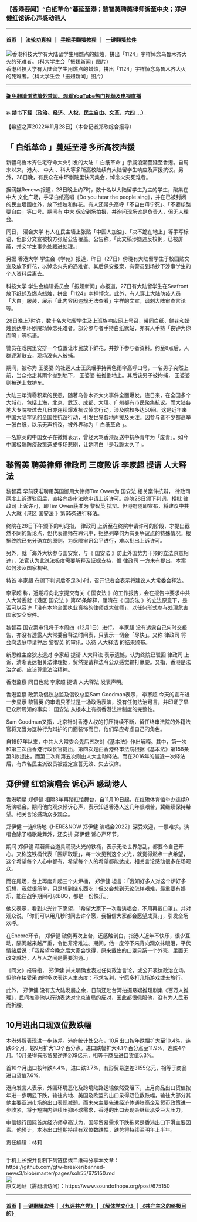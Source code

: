 ### 【香港要闻】“白纸革命”蔓延至港；黎智英聘英律师诉至中央；郑伊健红馆诉心声感动港人
------------------------

#### [首页](https://github.com/gfw-breaker/banned-news3/blob/master/README.md) &nbsp;&nbsp;|&nbsp;&nbsp; [法轮功真相](https://github.com/begood0513/basic/blob/master/README.md)  &nbsp;&nbsp;|&nbsp;&nbsp; [手把手翻墙教程](https://github.com/gfw-breaker/guides/wiki)  &nbsp;&nbsp;|&nbsp;&nbsp; [一键翻墙软件](https://github.com/gfw-breaker/nogfw/blob/master/README.md)  



<div><img alt="香港科技大学有大陆留学生用燃点的蜡烛，拼出「1124」字样悼念乌鲁木齐大火的死难者。（科大学生会「振翅新闻」图片）" src="https://img.soundofhope.org/2022-11/keda-1669660057248.jpg"/>
<br/><figcaption class="caption">
 香港科技大学有大陆留学生用燃点的蜡烛，拼出「1124」字样悼念乌鲁木齐大火的死难者。（科大学生会「振翅新闻」图片）
</figcaption></div><hr/>

#### [ 🎬  免翻墙浏览墙外禁闻、观看YouTube热门视频及电视直播](https://github.com/gfw-breaker/HelloWorld)

#### [ 💥  禁书下载（政治、经济、人权、民主自由、文革、六四 ...）](https://github.com/gfw-breaker/books/blob/master/README.md)

<div><div class="Content__Wrapper sc-1bvya0-0 elmmKw article_body" itemprop="articleBody">
 <div id="post_place_1">
 </div>
 <p class="meta-top">
  <span class="meta">
   【希望之声2022年11月28日】（本台记者郑欣综合报导）
  </span>
 </p>
 <h2>
  <strong>
   「
   <ok href="/term/812436">
    白纸革命
   </ok>
   」蔓延至港 多所高校声援
  </strong>
 </h2>
 <p>
  新疆乌鲁木齐住宅夺命大火引发的大陆「
  <ok href="/term/812436">
   白纸革命
  </ok>
  」示威浪潮蔓延至香港。自周末以来，港大、
  <ok href="/term/181226">
   中大
  </ok>
  、科大等多所高校陆续有大陆留学生响应及声援抗议。另外，28日晚，有民众在中环剧院里快闪集会，悼念火灾死难者。
 </p>
 <p>
  据网媒Renews报道，28日晚上约7时，数十名以大陆留学生为主的学生，聚集在
  <ok href="/term/181226">
   中大
  </ok>
  文化广场，手举白纸高唱《Do you hear the people sing》，并在已被封闭的民主墙围栏外，放下蜡烛和鲜花。有人还带头高呼「不自由毋宁死」、「不要核酸要自由」等口号。期间有
  <ok href="/term/181226">
   中大
  </ok>
  保安到场拍摄，并询问现场谁是负责人，但无人理会。
 </p>
 <p>
  同日，
  <ok href="/term/83295">
   浸会大学
  </ok>
  有人在民主墙上张贴「中国人加油」、「决不跪在地上」等手写标语，但部分文宣被校方张贴公告覆盖。公告称，「此文稿涉嫌违反校例，已被屏蔽，并交学生事务处跟进处理。」
 </p>
 <p>
  另据
  <ok href="/term/97508">
   香港大学
  </ok>
  学生会《学苑》报道，昨日（27日）傍晚有大陆留学生于校园贴文宣及放下鲜花，以悼念火灾的遇难者。其后保安报案，有警员到场抄下涉事学生的个人资料后离去。
 </p>
 <p>
  <ok href="/term/190694">
   科技大学
  </ok>
  学生会编辑委员会「振翅新闻」亦报道，27日有大陆留学生在Seafront放下纸鹤及燃点蜡烛，拼出「1124」字样悼念。此外，有人穿上大陆防疫人员「大白」服装，展示「此内容因违规无法查看」字样的文宣，讽刺大陆审查言论等。
 </p>
 <p>
  28日晚上7时许，数十名大陆留学生及上班族响应网上号召，带同白纸、鲜花和蜡烛到达中环剧院场悼念死难者。部分参与者手持白纸默站，亦有人手持「丧钟为你而呜」等标语。
 </p>
 <p>
  警员在戏院里安排一个位置让市民放下鲜花，并抄下参与者资料。约至8点后，人群逐渐散去，现场没有人被捕。
 </p>
 <p>
  期间，被称为
  <ok href="/term/90426">
   王婆婆
  </ok>
  的社运人士王凤瑶手持黄色雨伞高呼口号，一名男子突然上前，当众抢走其雨伞抛到地下，
  <ok href="/term/90426">
   王婆婆
  </ok>
  被推倒地上。其后该男子被拘捕，
  <ok href="/term/90426">
   王婆婆
  </ok>
  则被送上救护车。
 </p>
 <p>
  大陆三年清零积累的民怨，随著乌鲁木齐大火事件全面爆发。连日来，在全国多个大城市，包括上海，北京、武汉、成都、大理、广州都有市民聚集抗议。而大陆各地大专院校过去几日亦连续爆发抗议悼念行动，涉及院校多达50间。这是近年来中国大陆罕见的全国性抗议行动，引发世界各地声援及关注。因参与者不少都高举一张白纸，以示无声抗议，被外界称为「
  <ok href="/term/812436">
   白纸革命
  </ok>
  」。
 </p>
 <p>
  一名旅英的中国女子在微博表示，曾经大骂香港反送中抗争青年为「废青」。如今中国极端防疫政策造成多场悲剧，让她明白「是我跪太久了」。
 </p>
 <h2>
  <strong>
   <ok href="/term/144108">
    黎智英
   </ok>
   聘英律师
   <ok href="/term/122576">
    律政司
   </ok>
   三度败诉
   <ok href="/term/100347">
    李家超
   </ok>
   提请
   <ok href="/term/12061">
    人大释法
   </ok>
  </strong>
 </h2>
 <p>
  <ok href="/term/144108">
   黎智英
  </ok>
  早前获准聘用英国御用大律师Tim Owen为
  <ok href="/term/99050">
   国安法
  </ok>
  相关案件抗辩，
  <ok href="/term/122576">
   律政司
  </ok>
  两度上诉遭驳回后，直接向终审法院申请上诉许可。终院28日颁下判词，拒批
  <ok href="/term/122576">
   律政司
  </ok>
  上诉许可，即Tim Owen获准为
  <ok href="/term/144108">
   黎智英
  </ok>
  抗辩。但港府随即宣布，将建议中共人大就《港区
  <ok href="/term/99050">
   国安法
  </ok>
  》第65条进行释法。
 </p>
 <p>
  终院在28日下午颁下的判词指，
  <ok href="/term/122576">
   律政司
  </ok>
  上诉至在终院申请许可的阶段，才提出截然不同的新论点，但代表律师在聆讯中，拒绝列举何为有关争议点的特殊情况。根据终院已充分确立的原则，为保障审讯公平进行，难以批出上诉许可。
 </p>
 <p>
  另外，就「海外大状参与国安案，与《
  <ok href="/term/99050">
   国安法
  </ok>
  》防止外国势力干预的立法原意相违」，法官认为此说法极度需要解释及证据支持，惟
  <ok href="/term/122576">
   律政司
  </ok>
  一方未有提出，本案如何涉及国家机密。
 </p>
 <p>
  特首
  <ok href="/term/100347">
   李家超
  </ok>
  在颁下判词后不足3小时，召开记者会表示将建议人大常委会释法。
 </p>
 <p>
  <ok href="/term/100347">
   李家超
  </ok>
  称，近期将向北京提交有关《
  <ok href="/term/99050">
   国安法
  </ok>
  》的工作报告，会在报告中要求中共人大常委就《港区
  <ok href="/term/99050">
   国安法
  </ok>
  》第65条解释，厘清在《
  <ok href="/term/99050">
   国安法
  </ok>
  》的立法原意下，是否可以容许「没有本地全面执业资格的律师或大律师」，以任何形式参与处理危害国家安全案件。
 </p>
 <p>
  <ok href="/term/144108">
   黎智英
  </ok>
  国安案审讯将于本周四（12月1日）进行。
  <ok href="/term/100347">
   李家超
  </ok>
  没有透露自己何时交报告，亦没有透露人大常委会释法时间表，只表示一切会「尽快」。又称
  <ok href="/term/122576">
   律政司
  </ok>
  将会向法庭申请押后
  <ok href="/term/144108">
   黎智英
  </ok>
  的审讯，以待
  <ok href="/term/12061">
   人大释法
  </ok>
  的结果颁布。
 </p>
 <p>
  新思维主席狄志远对
  <ok href="/term/100347">
   李家超
  </ok>
  提请
  <ok href="/term/12061">
   人大释法
  </ok>
  表示遗憾，认为终院已驳回
  <ok href="/term/122576">
   律政司
  </ok>
  上诉，清晰表达相关法律理据，贸然提请释法令公众感觉输打赢要。又指，香港是法治之都，应该尊重法治精神。
 </p>
 <p>
  <ok href="/term/102445">
   香港监察
  </ok>
  同日也就
  <ok href="/term/100347">
   李家超
  </ok>
  提请
  <ok href="/term/12061">
   人大释法
  </ok>
  发表声明。
 </p>
 <p>
  <ok href="/term/102445">
   香港监察
  </ok>
  政策及倡议总监及倡议总监Sam Goodman表示，
  <ok href="/term/100347">
   李家超
  </ok>
  今天的宣布进一步显示
  <ok href="/term/144108">
   黎智英
  </ok>
  的审讯只不过是一场政治表演，没有任何法治可言，并印证了早已众所周知的事实：
  <ok href="/term/99050">
   国安法
  </ok>
  从根本上有损香港法律制度的完整性。
 </p>
 <p>
  Sam Goodman又指，北京针对香港人权的打压持续不断，留任终审法院的外籍法官将充当为这种行为辩护的门面装饰而已，他们早应考虑自己的角色。
 </p>
 <p>
  自1997年以来，中共人大常委会先后五次对《基本法》作出解释。其中，第一次和第三次由香港行政长官提出，第四次是由香港终审法院根据《基本法》第158条第3款提出，而第二次和第五次则由人大主动释法。而在2016年的最近一次释法后，有六名民主派议员被裁定宣誓无效、失去议席。
 </p>
 <h2>
  <strong>
   <ok href="/term/391024">
    郑伊健
   </ok>
   <ok href="/term/812766">
    红馆演唱会
   </ok>
   诉心声 感动港人
  </strong>
 </h2>
 <p>
  香港明星
  <ok href="/term/391024">
   郑伊健
  </ok>
  相隔3年再踏红馆舞台，自11月19日起，在红磡体育馆举办连续9场演唱会。期间他向观众倾诉心声，表示知道香港人这几年很艰苦，冀继续保持希望。相关言论感动众多观众。
 </p>
 <p>
  <ok href="/term/391024">
   郑伊健
  </ok>
  一连9场地《HERE&amp;NOW
  <ok href="/term/391024">
   郑伊健
  </ok>
  演唱会2022》深受欢迎，一票难求。演唱会除了唱歌跳舞外，还安排
  <ok href="/term/391024">
   郑伊健
  </ok>
  诉心声环节。
 </p>
 <p>
  期间
  <ok href="/term/391024">
   郑伊健
  </ok>
  藉著舞台道具涌现火光的铁桶，表示无论世界怎乱，都要令自己开心。又称这铁桶代表「围炉取暖」，每一次见到这个火光，就觉得燃点一点希望，这个希望每个人心中都有，希望每个人的希望都能达成。相关言论感动很多在场观众。
 </p>
 <p>
  而在尾场，台上再度升起三个火炉桶，
  <ok href="/term/391024">
   郑伊健
  </ok>
  坦言：「我知好多人对这个炉好多幻想，我就很简单，只是想到烧东西吃！但又会想到无论怎样艰难，最重要有娱乐，能在战争期间可以BBQ，都是一份快乐。」
 </p>
 <p>
  他又表示，看到火光许下愿望，「希望大家下一次看演唱会，不用再戴口罩」。并对观众说，「你们可以用几秒时间去许个愿，我相信大家都会愿望成真。」，引发全场欢呼。
 </p>
 <p>
  在Encore环节，
  <ok href="/term/391024">
   郑伊健
  </ok>
  破例再次上台，还感触剖白，指港人近年不快乐，很少互动，隔阂越来越严重，令他非常难过。期间，他一度停下来背向观众抹眼泪，平伏情绪后说：「我希望今晚之后大家会觉得，原来戴住的口罩只系一个外壳，里面无改变就好，人与人之间是需要沟通。」
 </p>
 <p>
  《同文》报导指，
  <ok href="/term/391024">
   郑伊健
  </ok>
  并未明确发表过任何政治言论，或公开表达政治立场，但他在接受采访时多次表达人生态度：不求名利，宁愿多打几场游戏或去旅行。
 </p>
 <p>
  此外，
  <ok href="/term/391024">
   郑伊健
  </ok>
  没有去大陆发展之余，日前还赴台湾拍摄悬疑推理剧集《百万人推理》，民间推测他以行动表达对北京当局的反对，因此都很佩服他，没有为人民币而折腰。
 </p>
 <h2>
  <strong>
   10月进出口现双位数跌幅
  </strong>
 </h2>
 <p>
  本港外贸表现进一步转差。港府统计处公布，10月出口按年跌幅扩大至10.4%，连跌6个月，较9月扩大1.3个百分点。进口跌幅扩大4.1个百分点至11.9%，连跌4个月。10月录得有形贸易逆差209亿元，相等于商品进口货值5.3%。
 </p>
 <p>
  首10个月出口按年跌4.4%，进口跌3.7%，有形贸易逆差3155亿元，相等于商品进口货值7.6%。
 </p>
 <p>
  港府发言人表示，外围环境恶化及跨境陆路运输依然受阻下，上月商品出口货值按年进一步明显下跌，输往内地、美国及欧盟的出口录得双位数跌幅，输往大部分其他主要亚洲市场的出口表现减弱。而未来主要先进经济体通胀高企及货币政策进一步收紧，将于短期内继续压抑环球需求，香港的出口表现会继续承受巨大压力。
 </p>
 <p>
  中信银行国际首席经济师卓亮认为，国际贸易需求下跌拖累是香港出口下滑主要因素。他预计，本港出口短期持续有双位数跌幅，跌势将持续至明年上半年。
 </p>
 <p class="meta-btm">
  责任编辑：林莉
 </p>
</div>
</div>
<hr/>
手机上长按并复制下列链接或二维码分享本文章：<br/>
https://github.com/gfw-breaker/banned-news3/blob/master/pages/soh55/675150.md <br/>
<a href='https://github.com/gfw-breaker/banned-news3/blob/master/pages/soh55/675150.md'><img src='https://github.com/gfw-breaker/banned-news3/blob/master/pages/soh55/675150.md.png'/></a> <br/>
原文地址（需翻墙访问）：https://www.soundofhope.org/post/675150


------------------------
#### [首页](https://github.com/gfw-breaker/banned-news3/blob/master/README.md) &nbsp;|&nbsp; [一键翻墙软件](https://github.com/gfw-breaker/nogfw/blob/master/README.md) &nbsp;| [《九评共产党》](https://github.com/gfw-breaker/9ping.md/blob/master/README.md#九评之一评共产党是什么) | [《解体党文化》](https://github.com/gfw-breaker/jtdwh.md/blob/master/README.md) | [《共产主义的终极目的》](https://github.com/gfw-breaker/gczydzjmd.md/blob/master/README.md)


<img src='http://gfw-breaker.win/banned-news3/pages/soh55/675150.md' width='0px' height='0px'/>
